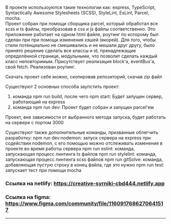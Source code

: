 В проекте использоуются такие технологии как: express, TypeScript, Syntactically Awesome Stylesheets (SCSS), StyleLint, EsLint, Parcel, mocha.   
Проект собран при помощи сборщика parcel, который обработал все scss и ts файлы, преобразовав в css и js файлы соответственно.
Это приложение работает на одном html файле, роутинг по которому был сделан при при помощи изменения хэшей (якорей).
Для того, чтобы стили потенциально не смешивались и не мешали друг другу, было принято решение сделать все классы и id, пренадлежащие определённой странице, модульными, что позволит сделать каждый класс неповторимым.
Присутствует реализация block'а, eventBus'а, свой fetch.
Реализован роутинг.

Скачать проект себе можно, скопировав репозиторий, скачав zip файл

Существуют 2 основных способа заупстить проект: 
1) команда npm run build, после чего npm start: Будет запущен сервер, работающий на express
2) команда npm run dev: Проект будет собран и запущен parcel'ем

Проект, вне зависимости от выбранного метода запуска, будет работать на сервере с портом 3000

Существуют также дополнительные команды, призванные облегчить разработку: 
npm run dev:nodemon: запуск сервера на express при содействии nodemon, с его помощью можно отслеживать изменения в проекте во время работы сервера
npm run eslint: команда, запускающая процесс линтинга ts файлов
npm run stylelint: команда, запускающая процесс линтинга scss файлов
npm run gitSolve: команда, добавляющая пустую строку в конец файла, где это нужно
npm run test: запускает тест при помощи mocha

### Ссылка на netlify: https://creative-syrniki-cbd444.netlify.app
### Ссылка на figma: https://www.figma.com/community/file/1160917686270641517
---
